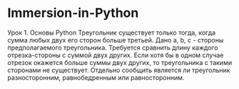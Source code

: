 # Immersion-in-Python
Урок 1. Основы Python
Треугольник существует только тогда, когда сумма любых двух его сторон больше третьей. 
Дано a, b, c - стороны предполагаемого треугольника. Требуется сравнить длину каждого
отрезка-стороны с суммой двух других. Если хотя бы в одном случае отрезок окажется больше 
суммы двух других, то треугольника с такими сторонами не существует. Отдельно сообщить является 
ли треугольник разносторонним, равнобедренным или равносторонним.
